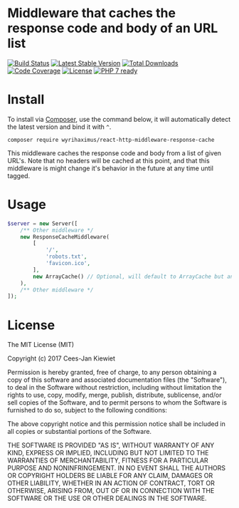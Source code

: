# Middleware that caches the response code and body of an URL list

[![Build Status](https://travis-ci.org/WyriHaximus/reactphp-http-middleware-response-cache.svg?branch=master)](https://travis-ci.org/WyriHaximus/reactphp-http-middleware-response-cache)
[![Latest Stable Version](https://poser.pugx.org/WyriHaximus/react-http-middleware-response-cache/v/stable.png)](https://packagist.org/packages/WyriHaximus/react-http-middleware-response-cache)
[![Total Downloads](https://poser.pugx.org/WyriHaximus/react-http-middleware-response-cache/downloads.png)](https://packagist.org/packages/WyriHaximus/react-http-middleware-response-cache)
[![Code Coverage](https://scrutinizer-ci.com/g/WyriHaximus/reactphp-http-middleware-response-cache/badges/coverage.png?b=master)](https://scrutinizer-ci.com/g/WyriHaximus/reactphp-http-middleware-response-cache/?branch=master)
[![License](https://poser.pugx.org/WyriHaximus/react-http-middleware-response-cache/license.png)](https://packagist.org/packages/WyriHaximus/react-http-middleware-response-cache)
[![PHP 7 ready](http://php7ready.timesplinter.ch/WyriHaximus/reactphp-http-middleware-response-cache/badge.svg)](https://travis-ci.org/WyriHaximus/reactphp-http-middleware-response-cache)

# Install

To install via [Composer](http://getcomposer.org/), use the command below, it will automatically detect the latest version and bind it with `^`.

```
composer require wyrihaximus/react-http-middleware-response-cache
```

This middleware caches the response code and body from a list of given URL's. Note that no headers will be cached at this point, 
and that this middleware is might change it's behavior in the future at any time until tagged.

# Usage

```php
$server = new Server([
    /** Other middleware */
    new ResponseCacheMiddleware(
        [
            '/',
            'robots.txt',
            'favicon.ico',
        ],
        new ArrayCache() // Optional, will default to ArrayCache but any CacheInterface cache will do: https://github.com/reactphp/react/wiki/Users#cache-implementations
    ),
    /** Other middleware */
]);
```

# License

The MIT License (MIT)

Copyright (c) 2017 Cees-Jan Kiewiet

Permission is hereby granted, free of charge, to any person obtaining a copy
of this software and associated documentation files (the "Software"), to deal
in the Software without restriction, including without limitation the rights
to use, copy, modify, merge, publish, distribute, sublicense, and/or sell
copies of the Software, and to permit persons to whom the Software is
furnished to do so, subject to the following conditions:

The above copyright notice and this permission notice shall be included in all
copies or substantial portions of the Software.

THE SOFTWARE IS PROVIDED "AS IS", WITHOUT WARRANTY OF ANY KIND, EXPRESS OR
IMPLIED, INCLUDING BUT NOT LIMITED TO THE WARRANTIES OF MERCHANTABILITY,
FITNESS FOR A PARTICULAR PURPOSE AND NONINFRINGEMENT. IN NO EVENT SHALL THE
AUTHORS OR COPYRIGHT HOLDERS BE LIABLE FOR ANY CLAIM, DAMAGES OR OTHER
LIABILITY, WHETHER IN AN ACTION OF CONTRACT, TORT OR OTHERWISE, ARISING FROM,
OUT OF OR IN CONNECTION WITH THE SOFTWARE OR THE USE OR OTHER DEALINGS IN THE
SOFTWARE.
